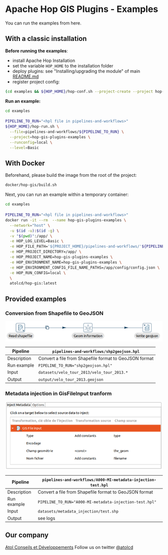 # Apache Hop GIS Plugins - Examples

You can run the examples from here.

## With a classic installation
**Before running the examples**:
* install Apache Hop Installation
* set the variable `HOP_HOME` to the installation folder
* deploy plugins: see "Installing/upgrading the module" of main [README.md](../README.md)
* register project config:
```sh
(cd examples && ${HOP_HOME}/hop-conf.sh --project-create --project hop-gis-plugins-examples --project-home=$(pwd))`
```


**Run an example:**
```sh
cd examples

PIPELINE_TO_RUN="<hpl file in pipelines-and-workflows>"
${HOP_HOME}/hop-run.sh \
  --file=pipelines-and-workflows/${PIPELINE_TO_RUN} \
  --project=hop-gis-plugins-examples \
  --runconfig=local \
  --level=Basic
```


## With Docker

Beforehand, please build the image from the root of the project:
```sh
docker/hop-gis/build.sh
```

Next, you can run an example within a temporary container:
```sh
cd examples

PIPELINE_TO_RUN="<hpl file in pipelines-and-workflows>"
docker run -it --rm  --name hop-gis-plugins-examples \
  --network="host" \
  -u $(id -u):$(id -g) \
  -v "$(pwd)":/app/ \
  -e HOP_LOG_LEVEL=Basic \
  -e HOP_FILE_PATH='${PROJECT_HOME}/pipelines-and-workflows/'${PIPELINE_TO_RUN} \
  -e HOP_PROJECT_DIRECTORY=/app/ \
  -e HOP_PROJECT_NAME=hop-gis-plugins-examples \
  -e HOP_ENVIRONMENT_NAME=hop-gis-plugins-examples \
  -e HOP_ENVIRONMENT_CONFIG_FILE_NAME_PATHS=/app/config/config.json \
  -e HOP_RUN_CONFIG=local \
  \
  atolcd/hop-gis:latest
```


## Provided examples

### Conversion from Shapefile to GeoJSON

![width:1024px](pipelines-and-workflows/shp2geojson.png)

| **Pipeline** |  **`pipelines-and-workflows/shp2geojson.hpl`** |
|-------------------------|---|
| Description  | Convert a file from Shapefile format to GeoJSON format |
| Run example  | `PIPELINE_TO_RUN="shp2geojson.hpl"` |
| Input | `datasets/velo_tour_2013/velo_tour_2013.*`  |
| Output |  `output/velo_tour_2013.geojson` |


### Metadata injection in GisFileInput tranform

![width:1024px](pipelines-and-workflows/A000-MI-metadata-injection-test.png)

| **Pipeline** |  **`pipelines-and-workflows/A000-MI-metadata-injection-test.hpl`** |
|-------------------------|---|
| Description  | Convert a file from Shapefile format to GeoJSON format |
| Run example  | `PIPELINE_TO_RUN="A000-MI-metadata-injection-test.hpl"` |
| Input | `datasets/metadata_injection/test.shp`  |
| Output |  see logs |


## Our company
[Atol Conseils et Développements](http://www.atolcd.com)
Follow us on twitter [@atolcd](https://twitter.com/atolcd)
